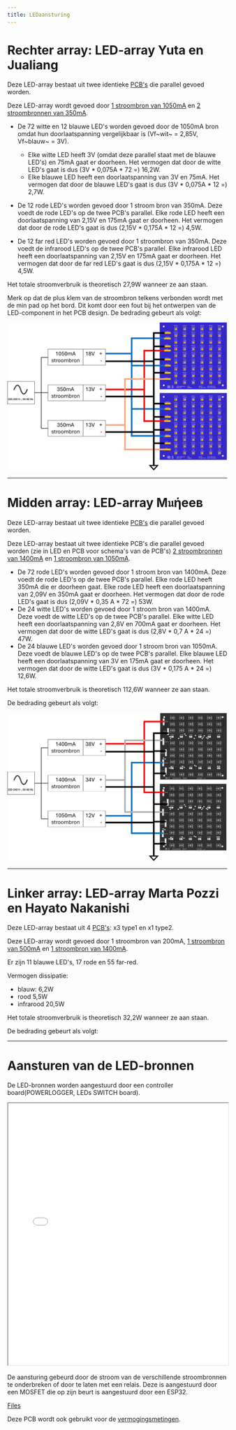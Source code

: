 ```yaml
---
title: LEDaansturing
---
```


# Rechter array: LED-array Yuta en Jualiang
Deze LED-array bestaat uit twee identieke [PCB's](../leds/index.md) die parallel gevoed worden.

Deze LED-array wordt gevoed door [1 stroombron van 1050mA](https://www.mouser.be/ProductDetail/MEAN-WELL/LPC-60-1050?qs=O2yOKspD61CwHxEZesuS%2Fw%3D%3D) en [2 stroombronnen van 350mA](https://www.mouser.be/ProductDetail/MEAN-WELL/APC-12-350?qs=DNaZHaGatO0h%2FjPDgBoC1g%3D%3D).

- De 72 witte en 12 blauwe LED's worden gevoed door de 1050mA bron omdat hun doorlaatspanning vergelijkbaar is (Vf~wit~ = 2,85V, Vf~blauw~ = 3V).
    - Elke witte LED heeft 3V (omdat deze parallel staat met de blauwe LED's) en 75mA gaat er doorheen. Het vermogen dat door de witte LED's gaat is dus (3V * 0,075A * 72 =) 16,2W.
    - Elke blauwe LED heeft een doorlaatspanning van 3V en 75mA. Het vermogen dat door de blauwe LED's gaat is dus (3V * 0,075A * 12 =) 2,7W.

- De 12 rode LED's worden gevoed door 1 stroom bron van 350mA. Deze voedt de rode LED's op de twee PCB's parallel. Elke rode LED heeft een doorlaatspanning van 2,15V en 175mA gaat er doorheen. Het vermogen dat door de rode LED's gaat is dus (2,15V * 0,175A * 12 =) 4,5W.

- De 12 far red LED's worden gevoed door 1 stroombron van 350mA. Deze voedt de infrarood LED's op de twee PCB's parallel. Elke infrarood LED heeft een doorlaatspanning van 2,15V en 175mA gaat er doorheen. Het vermogen dat door de far red LED's gaat is dus (2,15V * 0,175A * 12 =) 4,5W.

Het totale stroomverbruik is theoretisch 27,9W wanneer ze aan staan.

Merk op dat de plus klem van de stroombron telkens verbonden wordt met de min pad op het bord. Dit komt door een fout bij het ontwerpen van de LED-component in het PCB design.
De bedrading gebeurt als volgt:

<img src="Yuta_Jualiang_bedrading.png" alt="alt text" style="width:600px;">



---

# Midden array: LED-array M𝔲ήeeв

Deze LED-array bestaat uit twee identieke [PCB's](../leds/index.md) die parallel gevoed worden.

Deze LED-array bestaat uit twee identieke PCB's die parallel gevoed worden (zie in LED en PCB voor schema's van de PCB's) [2 stroombronnen van 1400mA](https://www.mouser.be/ProductDetail/MEAN-WELL/LPC-60-1400?qs=O2yOKspD61Aj4Vv%2BmwlI7Q%3D%3D) en [1 stroombron van 1050mA](https://www.mouser.be/ProductDetail/MEAN-WELL/LPC-60-1050?qs=O2yOKspD61CwHxEZesuS%2Fw%3D%3D).

- De 72 rode LED's worden gevoed door 1 stroom bron van 1400mA. Deze voedt de rode LED's op de twee PCB's parallel. Elke rode LED heeft 350mA die er doorheen gaat. Elke rode LED heeft een doorlaatspanning van 2,09V en 350mA gaat er doorheen. Het vermogen dat door de rode LED's gaat is dus (2,09V * 0,35 A * 72 =) 53W.
- De 24 witte LED's worden gevoed door 1 stroom bron van 1400mA. Deze voedt de witte LED's op de twee PCB's parallel. Elke witte LED heeft een doorlaatspanning van 2,8V en 700mA gaat er doorheen. Het vermogen dat door de witte LED's gaat is dus (2,8V * 0,7 A * 24 =) 47W.
- De 24 blauwe LED's worden gevoed door 1 stroom bron van 1050mA. Deze voedt de blauwe LED's op de twee PCB's parallel. Elke blauwe LED heeft een doorlaatspanning van 3V en 175mA gaat er doorheen. Het vermogen dat door de witte LED's gaat is dus (3V * 0,175 A * 24 =) 12,6W.

Het totale stroomverbruik is theoretisch 112,6W wanneer ze aan staan.

De bedrading gebeurt als volgt:

<img src="Muneeb bedrading.png" alt="alt text" style="width:600px;">


---

# Linker array: LED-array Marta Pozzi en Hayato Nakanishi

Deze LED-array bestaat uit 4 [PCB's](../leds/index.md): x3 type1 en x1 type2.

Deze LED-array wordt gevoed door 1 stroombron van 200mA, [1 stroombron van 500mA](https://www.mouser.be/ProductDetail/RECOM-Power/RACT12-500?qs=gt1LBUVyoHnLAK5OjzGrww%3D%3D) en [1 stroombron van 1400mA](https://www.mouser.be/ProductDetail/MEAN-WELL/PCD-25-1400B?qs=%2F%2Bo%2FYLy8OFqnTDCUJjd14g%3D%3D).

Er zijn 11 blauwe LED's, 17 rode en 55 far-red.

Vermogen dissipatie:
- blauw: 6,2W
- rood 5,5W
- infrarood 20,5W

Het totale stroomverbruik is theoretisch 32,2W wanneer ze aan staan.

De bedrading gebeurt als volgt:

---

# Aansturen van de LED-bronnen
De LED-bronnen worden aangestuurd door een controller board(POWERLOGGER, LEDs SWITCH board).

<iframe src="PowerloggerBrd.pdf" width="100%" height="600px"></iframe>

De aansturing gebeurd door de stroom van de verschillende stroombronnen te onderbreken of door te laten met een relais. Deze is aangestuurd door een MOSFET die op zijn beurt is aangestuurd door een ESP32.


[Files](https://github.com/KlaasMeersman/KlaasMeersman.github.io/tree/main/inhoud/energiemonitoring/PCBs%20Bert%20(Type1%2C%20Type2%2C%20Powerlogger)/PowerLogger)


 Deze PCB wordt ook gebruikt voor de [vermogingsmetingen](../energiemonitoring/index.md).